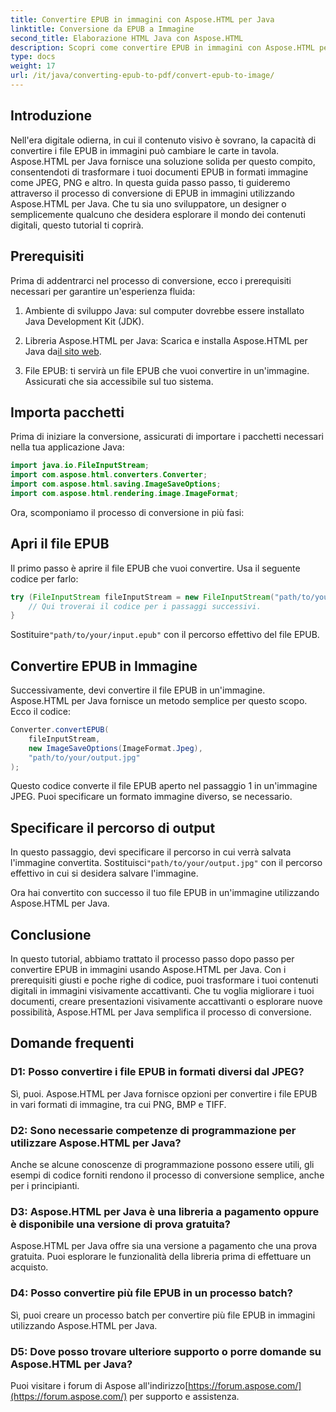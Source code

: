 ```yaml
---
title: Convertire EPUB in immagini con Aspose.HTML per Java
linktitle: Conversione da EPUB a Immagine
second_title: Elaborazione HTML Java con Aspose.HTML
description: Scopri come convertire EPUB in immagini con Aspose.HTML per Java. Trasforma i tuoi contenuti digitali senza sforzo. Guida passo passo inclusa.
type: docs
weight: 17
url: /it/java/converting-epub-to-pdf/convert-epub-to-image/
---
```


## Introduzione

Nell'era digitale odierna, in cui il contenuto visivo è sovrano, la capacità di convertire i file EPUB in immagini può cambiare le carte in tavola. Aspose.HTML per Java fornisce una soluzione solida per questo compito, consentendoti di trasformare i tuoi documenti EPUB in formati immagine come JPEG, PNG e altro. In questa guida passo passo, ti guideremo attraverso il processo di conversione di EPUB in immagini utilizzando Aspose.HTML per Java. Che tu sia uno sviluppatore, un designer o semplicemente qualcuno che desidera esplorare il mondo dei contenuti digitali, questo tutorial ti coprirà.

## Prerequisiti

Prima di addentrarci nel processo di conversione, ecco i prerequisiti necessari per garantire un'esperienza fluida:

1. Ambiente di sviluppo Java: sul computer dovrebbe essere installato Java Development Kit (JDK).

2.  Libreria Aspose.HTML per Java: Scarica e installa Aspose.HTML per Java da[il sito web](https://releases.aspose.com/html/java/).

3. File EPUB: ti servirà un file EPUB che vuoi convertire in un'immagine. Assicurati che sia accessibile sul tuo sistema.

## Importa pacchetti

Prima di iniziare la conversione, assicurati di importare i pacchetti necessari nella tua applicazione Java:

```java
import java.io.FileInputStream;
import com.aspose.html.converters.Converter;
import com.aspose.html.saving.ImageSaveOptions;
import com.aspose.html.rendering.image.ImageFormat;
```

Ora, scomponiamo il processo di conversione in più fasi:

## Apri il file EPUB

Il primo passo è aprire il file EPUB che vuoi convertire. Usa il seguente codice per farlo:

```java
try (FileInputStream fileInputStream = new FileInputStream("path/to/your/input.epub")) {
    // Qui troverai il codice per i passaggi successivi.
}
```

 Sostituire`"path/to/your/input.epub"` con il percorso effettivo del file EPUB.

## Convertire EPUB in Immagine

Successivamente, devi convertire il file EPUB in un'immagine. Aspose.HTML per Java fornisce un metodo semplice per questo scopo. Ecco il codice:

```java
Converter.convertEPUB(
    fileInputStream,
    new ImageSaveOptions(ImageFormat.Jpeg),
    "path/to/your/output.jpg"
);
```

Questo codice converte il file EPUB aperto nel passaggio 1 in un'immagine JPEG. Puoi specificare un formato immagine diverso, se necessario.

## Specificare il percorso di output

In questo passaggio, devi specificare il percorso in cui verrà salvata l'immagine convertita. Sostituisci`"path/to/your/output.jpg"` con il percorso effettivo in cui si desidera salvare l'immagine.

Ora hai convertito con successo il tuo file EPUB in un'immagine utilizzando Aspose.HTML per Java.

## Conclusione

In questo tutorial, abbiamo trattato il processo passo dopo passo per convertire EPUB in immagini usando Aspose.HTML per Java. Con i prerequisiti giusti e poche righe di codice, puoi trasformare i tuoi contenuti digitali in immagini visivamente accattivanti. Che tu voglia migliorare i tuoi documenti, creare presentazioni visivamente accattivanti o esplorare nuove possibilità, Aspose.HTML per Java semplifica il processo di conversione.

## Domande frequenti

### D1: Posso convertire i file EPUB in formati diversi dal JPEG?
Sì, puoi. Aspose.HTML per Java fornisce opzioni per convertire i file EPUB in vari formati di immagine, tra cui PNG, BMP e TIFF.

### D2: Sono necessarie competenze di programmazione per utilizzare Aspose.HTML per Java?
Anche se alcune conoscenze di programmazione possono essere utili, gli esempi di codice forniti rendono il processo di conversione semplice, anche per i principianti.

### D3: Aspose.HTML per Java è una libreria a pagamento oppure è disponibile una versione di prova gratuita?
Aspose.HTML per Java offre sia una versione a pagamento che una prova gratuita. Puoi esplorare le funzionalità della libreria prima di effettuare un acquisto.

### D4: Posso convertire più file EPUB in un processo batch?
Sì, puoi creare un processo batch per convertire più file EPUB in immagini utilizzando Aspose.HTML per Java.

### D5: Dove posso trovare ulteriore supporto o porre domande su Aspose.HTML per Java?
 Puoi visitare i forum di Aspose all'indirizzo[https://forum.aspose.com/](https://forum.aspose.com/) per supporto e assistenza.